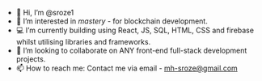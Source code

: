 - 👋 Hi, I’m @sroze1
- 🎯 I’m interested in *mastery* - for blockchain development.
- 💻 I’m currently building using React, JS, SQL, HTML, CSS and firebase whilst utilising libraries and frameworks.
- 🤝 I’m looking to collaborate on ANY front-end full-stack development projects.
- 📫 How to reach me:
Contact me via email - mh-sroze@gmail.com

<!---
sroze1/sroze1 is a ✨ special ✨ repository because its `README.md` (this file) appears on your GitHub profile.
You can click the Preview link to take a look at your changes.
--->
